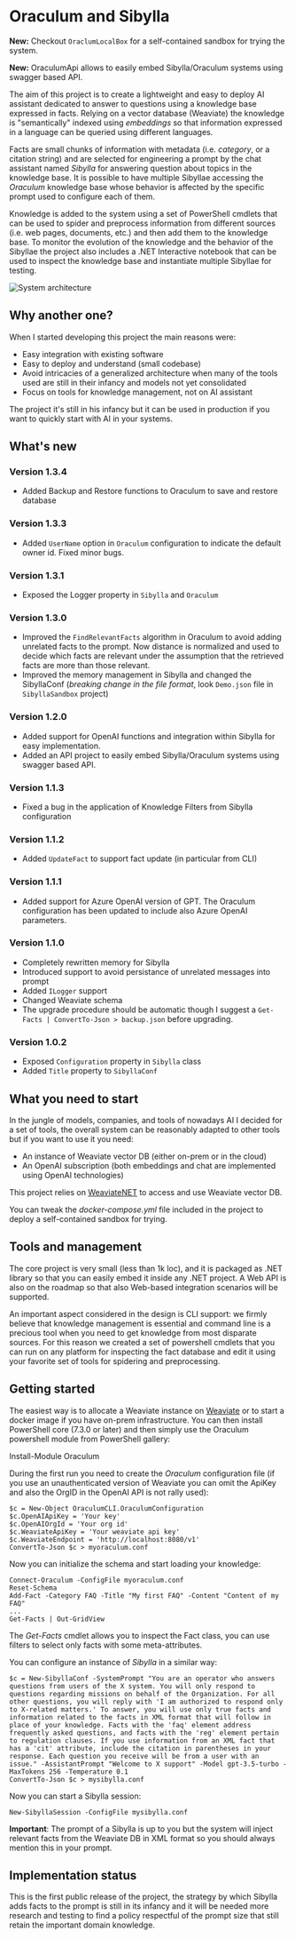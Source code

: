 # Oraculum and Sibylla

**New:** Checkout `OraclumLocalBox` for a self-contained sandbox for trying the system.

**New:** OraculumApi allows to easily embed Sibylla/Oraculum systems using swagger based API.

The aim of this project is to create a lightweight and easy to deploy AI assistant dedicated to answer
to questions using a knowledge base expressed in facts. Relying on a vector database (Weaviate) the 
knowledge is "semantically" indexed using *embeddings* so that information expressed in a language can 
be queried using different languages.

Facts are small chunks of information with metadata (i.e. *category*, or a citation string) and are
selected for engineering a prompt by the chat assistant named *Sibylla* for answering question about
topics in the knowledge base. It is possible to have multiple Sibyllae accessing the *Oraculum* knowledge
base whose behavior is affected by the specific prompt used to configure each of them.

Knowledge is added to the system using a set of PowerShell cmdlets that can be used to spider and
preprocess information from different sources (i.e. web pages, documents, etc.) and then add them to
the knowledge base. To monitor the evolution of the knowledge and the behavior of the Sibyllae the project
also includes a .NET Interactive notebook that can be used to inspect the knowledge base and instantiate
multiple Sibyllae for testing.

![System architecture](Architecture.png "System architecture")

## Why another one?
When I started developing this project the main reasons were:

- Easy integration with existing software
- Easy to deploy and understand (small codebase)
- Avoid intricacies of a generalized architecture when many of the tools used are still in their infancy and models not yet consolidated
- Focus on tools for knowledge management, not on AI assistant

The project it's still in his infancy but it can be used in production if you want to quickly start with AI in your systems.

## What's new

### Version 1.3.4
- Added Backup and Restore functions to Oraculum to save and restore database

### Version 1.3.3
- Added `UserName` option in `Oraculum` configuration to indicate the default owner id. Fixed minor bugs.

### Version 1.3.1
- Exposed the Logger property in `Sibylla` and `Oraculum`

### Version 1.3.0
- Improved the `FindRelevantFacts` algorithm in Oraculum to avoid adding unrelated facts to the prompt. Now distance is normalized and used to decide which facts are relevant under the assumption that the retrieved facts are more than those relevant.
- Improved the memory management in Sibylla and changed the SibyllaConf (*breaking change in the file format*, look `Demo.json` file in `SibyllaSandbox` project)

### Version 1.2.0
- Added support for OpenAI functions and integration within Sibylla for easy implementation.
- Added an API project to easily embed Sibylla/Oraculum systems using swagger based API.

### Version 1.1.3
- Fixed a bug in the application of Knowledge Filters from Sibylla configuration

### Version 1.1.2
- Added `UpdateFact` to support fact update (in particular from CLI)

### Version 1.1.1
- Added support for Azure OpenAI version of GPT. The Oraculum configuration has been updated to include also Azure OpenAI parameters.

### Version 1.1.0
- Completely rewritten memory for Sibylla
- Introduced support to avoid persistance of unrelated messages into prompt
- Added `ILogger` support
- Changed Weaviate schema
- The upgrade procedure should be automatic though I suggest a `Get-Facts | ConvertTo-Json > backup.json` before upgrading.

### Version 1.0.2
- Exposed `Configuration` property in `Sibylla` class
- Added `Title` property to `SibyllaConf`

## What you need to start
In the jungle of models, companies, and tools of nowadays AI I decided for a set of tools, the overall system can be reasonably adapted to other tools but if you want to use it you need:

- An instance of Weaviate vector DB (either on-prem or in the cloud)
- An OpenAI subscription (both embeddings and chat are implemented using OpenAI technologies)

This project relies on [WeaviateNET](https://github.com/Unipisa/WeaviateNET) to access and use Weaviate vector DB.

You can tweak the *docker-compose.yml* file included in the project to deploy a self-contained sandbox for trying.

## Tools and management
The core project is very small (less than 1k loc), and it is packaged as .NET library so that you can easily embed it inside any .NET project. A Web API is also on the roadmap so that also Web-based integration scenarios will be supported.

An important aspect considered in the design is CLI support: we firmly believe that knowledge management is essential and command line is a precious tool when you need to get knowledge from most disparate sources. For this reason we created a set of powershell cmdlets that you can run on any platform for inspecting the fact database and edit it using your favorite set of tools for spidering and preprocessing.

## Getting started
The easiest way is to allocate a Weaviate instance on [Weaviate](https://weaviate.io) or to start a docker image if you have on-prem infrastructure. You can then install PowerShell core (7.3.0 or later) and then simply use the Oraculum powershell module from PowerShell gallery:

  Install-Module Oraculum

During the first run you need to create the *Oraculum* configuration file (if you use an unauthenticated version of Weaviate you can omit the ApiKey and also the OrgID in the OpenAI API is not rally used):

    $c = New-Object OraculumCLI.OraculumConfiguration
    $c.OpenAIApiKey = 'Your key'
    $c.OpenAIOrgId = 'Your org id'
    $c.WeaviateApiKey = 'Your weaviate api key'
    $c.WeaviateEndpoint = 'http://localhost:8080/v1'
    ConvertTo-Json $c > myoraculum.conf

Now you can initialize the schema and start loading your knowledge:

    Connect-Oraculum -ConfigFile myoraculum.conf
    Reset-Schema
    Add-Fact -Category FAQ -Title "My first FAQ" -Content "Content of my FAQ"
    ...
    Get-Facts | Out-GridView

The *Get-Facts* cmdlet allows you to inspect the Fact class, you can use filters to select only facts with some meta-attributes.

You can configure an instance of *Sibylla* in a similar way:

    $c = New-SibyllaConf -SystemPrompt "You are an operator who answers questions from users of the X system. You will only respond to questions regarding missions on behalf of the Organization. For all other questions, you will reply with 'I am authorized to respond only to X-related matters.' To answer, you will use only true facts and information related to the facts in XML format that will follow in place of your knowledge. Facts with the 'faq' element address frequently asked questions, and facts with the 'reg' element pertain to regulation clauses. If you use information from an XML fact that has a 'cit' attribute, include the citation in parentheses in your response. Each question you receive will be from a user with an issue." -AssistantPrompt "Welcome to X support" -Model gpt-3.5-turbo -MaxTokens 256 -Temperature 0.1
    ConvertTo-Json $c > mysibylla.conf

Now you can start a Sibylla session:

    New-SibyllaSession -ConfigFile mysibylla.conf

**Important**: The prompt of a Sibylla is up to you but the system will inject relevant facts from the Weaviate DB in XML format so you should always mention this in your prompt.

## Implementation status
This is the first public release of the project, the strategy by which Sibylla adds facts to the prompt is still in its infancy and it will be needed more research and testing to find a policy respectful of the prompt size that still retain the important domain knowledge.

